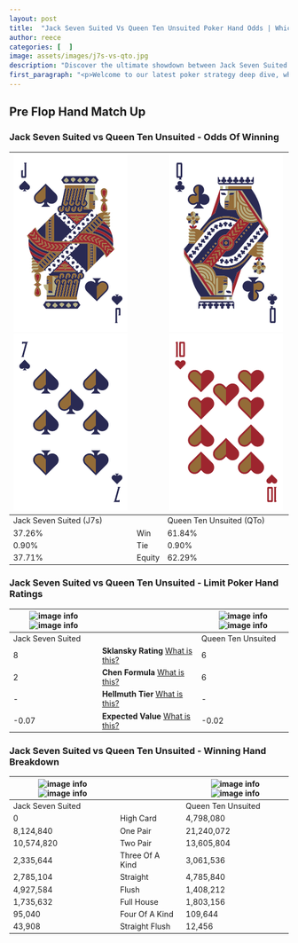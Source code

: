 ```yaml
---
layout: post
title:  "Jack Seven Suited Vs Queen Ten Unsuited Poker Hand Odds | Which Is The Better Hand In Poker? A Complete Guide"
author: reece
categories: [  ]
image: assets/images/j7s-vs-qto.jpg
description: "Discover the ultimate showdown between Jack Seven Suited and Queen Ten Unsuited in poker! Uncover the odds, strategies, and scenarios where one hand triumphs over the other. Get ready to up your poker game with this thrilling analysis."
first_paragraph: "<p>Welcome to our latest poker strategy deep dive, where we're pitting two distinct hands against each other in a high-stakes showdown: Jack Seven Suited vs Queen Ten Unsuited.</p><p>In the dynamic world of poker, every decision counts, and knowing which hand holds the upper hand is key to your success at the table.</p><p>In this article, we'll dissect these two hands, explore the scenarios where one dominates the other, and equip you with the knowledge to make strategic choices that can tip the odds in your favor.</p><p>Get ready to unravel the intriguing dynamics of these poker hands and elevate your game to new heights.</p>"
---
```




[comment]: # (sp0)

## Pre Flop Hand Match Up

<div class="table hand-ratings" markdown="1"> 



### Jack Seven Suited vs Queen Ten Unsuited - Odds Of Winning


    
| ![image info](assets/images/hand1/j.png) ![image info](assets/images/hand1/7.png) |  | ![image info](assets/images/hand2/q.png) ![image info](assets/images/hand2/to.png) |
| -------- | -------- | -------- |
| Jack Seven Suited (J7s) |  | Queen Ten Unsuited (QTo) |
| 37.26% | Win | 61.84% |
| 0.90% | Tie | 0.90% |
| 37.71% | Equity | 62.29% |




[comment]: # (sp1)



### Jack Seven Suited vs Queen Ten Unsuited - Limit Poker Hand Ratings


    
| ![image info](https://www.riverpairs.com/assets/images/hand1/j.png) ![image info](https://www.riverpairs.com/assets/images/hand1/7.png) |  | ![image info](https://www.riverpairs.com/assets/images/hand2/q.png) ![image info](https://www.riverpairs.com/assets/images/hand2/to.png) |
| -------- | -------- | -------- |
| Jack Seven Suited |  | Queen Ten Unsuited |
| 8 | **Sklansky Rating** [What is this?](/sklansky-rating-explained) | 6 |
| 2 | **Chen Formula** [What is this?](/chen-formula-explained) | 6 |
| - | **Hellmuth Tier** [What is this?](/Hellmuth-tier-explained) | - |
| -0.07 | **Expected Value** [What is this?](/expected-value-explained) | -0.02 |




[comment]: # (sp2)



### Jack Seven Suited vs Queen Ten Unsuited - Winning Hand Breakdown


    
| ![image info](https://www.riverpairs.com/assets/images/hand1/j.png) ![image info](https://www.riverpairs.com/assets/images/hand1/7.png) |  | ![image info](https://www.riverpairs.com/assets/images/hand2/q.png) ![image info](https://www.riverpairs.com/assets/images/hand2/to.png) |
| -------- | -------- | -------- |
| Jack Seven Suited |  | Queen Ten Unsuited |
| 0 | High Card | 4,798,080 |
| 8,124,840 | One Pair | 21,240,072 |
| 10,574,820 | Two Pair | 13,605,804 |
| 2,335,644 | Three Of A Kind | 3,061,536 |
| 2,785,104 | Straight | 4,785,840 |
| 4,927,584 | Flush | 1,408,212 |
| 1,735,632 | Full House | 1,803,156 |
| 95,040 | Four Of A Kind | 109,644 |
| 43,908 | Straight Flush | 12,456 |




[comment]: # (sp3)



</div>

[comment]: # (sp4)



[comment]: # (sp5)

